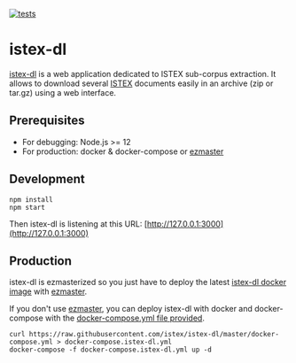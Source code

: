 [![tests](https://github.com/istex/istex-dl/actions/workflows/tests.yml/badge.svg)](https://github.com/istex/istex-dl/actions/workflows/tests.yml)

# istex-dl

[istex-dl](https://dl.istex.fr) is a web application dedicated to ISTEX sub-corpus extraction. It allows to download several [ISTEX](https://www.istex.fr) documents easily in an archive (zip or tar.gz) using a web interface.

## Prerequisites

- For debugging: Node.js >= 12
- For production: docker & docker-compose or [ezmaster](https://github.com/inist-cnrs/ezmaster)

## Development

```
npm install
npm start
```
Then istex-dl is listening at this URL: [http://127.0.0.1:3000](http://127.0.0.1:3000)

## Production

istex-dl is ezmasterized so you just have to deploy the latest [istex-dl docker image](https://hub.docker.com/r/istex/istex-dl) with [ezmaster](https://github.com/inist-cnrs/ezmaster).

If you don't use [ezmaster](https://github.com/inist-cnrs/ezmaster), you can deploy istex-dl with docker and docker-compose with the [docker-compose.yml file provided](./docker-compose.yml).
```
curl https://raw.githubusercontent.com/istex/istex-dl/master/docker-compose.yml > docker-compose.istex-dl.yml
docker-compose -f docker-compose.istex-dl.yml up -d
```
